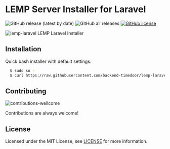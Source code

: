 # LEMP Server Installer for Laravel 
![GitHub release (latest by date)](https://img.shields.io/github/v/release/backend-timedoor/lemp-laravel)
![GitHub all releases](https://img.shields.io/github/downloads/backend-timedoor/lemp-laravel/total)
[![GitHub license](https://img.shields.io/github/license/backend-timedoor/lemp-laravel)](https://github.com/backend-timedoor/lemp-laravel/blob/master/LICENSE)

![lemp-laravel](https://user-images.githubusercontent.com/12730759/151770303-1ea5e6e9-48e1-4f07-b4ac-ffdd4a1bd588.png)
LEMP Laravel Installer


## Installation

Quick bash installer with default settings:

```bash
  $ sudo su -
  $ curl https://raw.githubusercontent.com/backend-timedoor/lemp-laravel/master/lemp-laravel.sh | bash
```


## Contributing
![contributions-wellcome](https://user-images.githubusercontent.com/12730759/150999538-d6872478-96ab-42d6-bb58-0ae443f514c8.svg)

Contributions are always welcome!


## License

Licensed under the MIT License, see [LICENSE](LICENSE) for more information.
